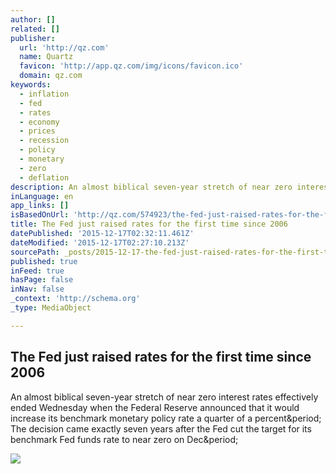 ```yaml
---
author: []
related: []
publisher:
  url: 'http://qz.com'
  name: Quartz
  favicon: 'http://app.qz.com/img/icons/favicon.ico'
  domain: qz.com
keywords:
  - inflation
  - fed
  - rates
  - economy
  - prices
  - recession
  - policy
  - monetary
  - zero
  - deflation
description: An almost biblical seven-year stretch of near zero interest rates effectively ended Wednesday when the Federal Reserve announced that it would increase its benchmark monetary policy rate a quarter of a percent. The decision came exactly seven years after the Fed cut the target for its benchmark Fed funds rate to near zero on Dec.
inLanguage: en
app_links: []
isBasedOnUrl: 'http://qz.com/574923/the-fed-just-raised-rates-for-the-first-time-since-2006/'
title: The Fed just raised rates for the first time since 2006
datePublished: '2015-12-17T02:32:11.461Z'
dateModified: '2015-12-17T02:27:10.213Z'
sourcePath: _posts/2015-12-17-the-fed-just-raised-rates-for-the-first-time-since-2006.md
published: true
inFeed: true
hasPage: false
inNav: false
_context: 'http://schema.org'
_type: MediaObject

---
```

<article style=""><h1>The Fed just raised rates for the first time since 2006</h1><p>An almost biblical seven-year stretch of near zero interest rates effectively ended Wednesday when the Federal Reserve announced that it would increase its benchmark monetary policy rate a quarter of a percent&amp;period; The decision came exactly seven years after the Fed cut the target for its benchmark Fed funds rate to near zero on Dec&amp;period;</p><img src="http://qzprod.files.wordpress.com/2015/09/federal-reserve-cant-raise-interest-rates.jpg?quality=80&amp;strip=all&amp;w=1600" /></article>